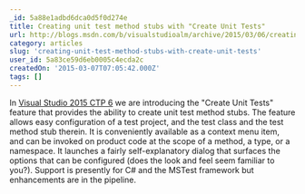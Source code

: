 ```yaml
---
_id: 5a88e1adbd6dca0d5f0d274e
title: Creating unit test method stubs with "Create Unit Tests"
url: http://blogs.msdn.com/b/visualstudioalm/archive/2015/03/06/creating-unit-test-stubs.aspx
category: articles
slug: 'creating-unit-test-method-stubs-with-create-unit-tests'
user_id: 5a83ce59d6eb0005c4ecda2c
createdOn: '2015-03-07T07:05:42.000Z'
tags: []
---
```


In <a href="https://www.visualstudio.com/downloads/visual-studio-2015-ctp-vs">Visual Studio 2015 CTP 6</a> we are introducing the "Create Unit Tests" feature that provides the ability to create unit test method stubs. The feature allows easy configuration of a test project, and the test class and the test method stub therein. It is conveniently available as a context menu item, and can be invoked on product code at the scope of a method, a type, or a namespace. It launches a fairly self-explanatory dialog that surfaces the options that can be configured (does the look and feel seem familiar to you?). Support is presently for C# and the MSTest framework but enhancements are in the pipeline.
